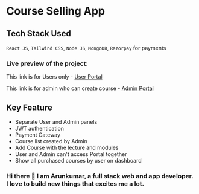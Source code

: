 # Course Selling App 
## Tech Stack Used
`React JS`, `Tailwind CSS`, `Node JS`, `MongoDB`, `Razorpay` for payments

### Live preview of the project:
This link is for Users only - [User Portal](https://splendorous-vacherin-c5b009.netlify.app/ )

This link is for admin who can create course - [Admin Portal]( https://splendorous-vacherin-c5b009.netlify.app/admin)


## Key Feature
- Separate User and Admin panels
- JWT authentication
- Payment Gateway
- Course list created by Admin
- Add Course with the lecture and modules
- User and Admin can't access Portal together
- Show all purchased courses by user on dashboard

### Hi there 👋 I am Arunkumar, a full stack web and app developer. I love to build new things that excites me a lot.
